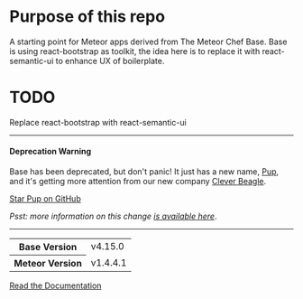 # Purpose of this repo
A starting point for Meteor apps derived from The Meteor Chef Base.
Base is using react-bootstrap as toolkit, the idea here is to replace it with react-semantic-ui to enhance UX of boilerplate.

# TODO
Replace react-bootstrap with react-semantic-ui

---
#### Deprecation Warning

Base has been deprecated, but don't panic! It just has a new name, [Pup](http://cleverbeagle.com/pup), and it's getting more attention from our new company [Clever Beagle](http://cleverbeagle.com).

[Star Pup on GitHub](http://github.com/cleverbeagle/pup)

_Psst: more information on this change [is available here](https://themeteorchef.com/blog/the-future-of-the-meteor-chef)_.

---

<table>
  <tbody>
    <tr>
      <th>Base Version</th>
      <td>v4.15.0</td>
    </tr>
    <tr>
      <th>Meteor Version</th>
      <td>v1.4.4.1</td>
    </tr>
  </tbody>
</table>

[Read the Documentation](http://themeteorchef.com/base)
